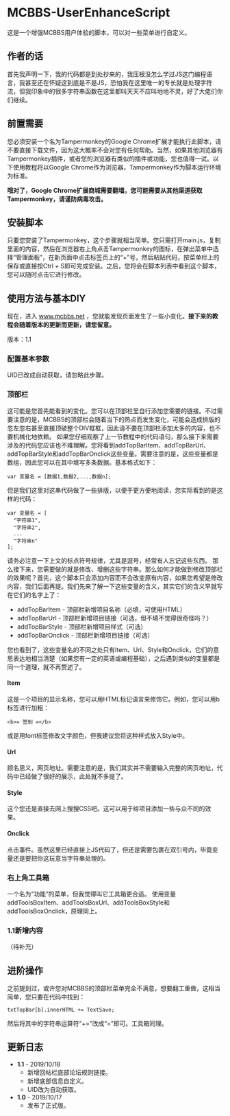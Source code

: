 # MCBBS-UserEnhanceScript
这是一个增强MCBBS用户体验的脚本，可以对一些菜单进行自定义。

## 作者的话
首先我声明一下，我的代码都是到处抄来的，我压根没怎么学过JS这门编程语言，我甚至还在怀疑这到底是不是JS，恐怕我在这里唯一的专长就是处理字符流，但我印象中的很多字符串函数在这里都叫天天不应叫地地不灵，好了大佬们你们继续。

## 前置需要
您必须安装一个名为Tampermonkey的Google Chrome扩展才能执行此脚本，请不要直接下载文件，因为这大概率不会对您有任何帮助。当然，如果其他浏览器有Tampermonkey插件，或者您的浏览器有类似的插件或功能，您也值得一试。以下使用教程将以Google Chrome作为浏览器，Tampermonkey作为脚本运行环境为标准。

**哦对了，Google Chrome扩展商城需要翻墙，您可能需要从其他渠道获取Tampermonkey，请谨防病毒攻击。**

## 安装脚本
只要您安装了Tampermonkey，这个步骤就相当简单。您只需打开main.js，复制里面的内容，然后在浏览器右上角点击Tampermonkey的图标，在弹出菜单中选择“管理面板”，在新页面中点击标签页上的“+”号，然后粘贴代码，按菜单栏上的保存或直接按Ctrl + S即可完成安装。之后，您将会在脚本列表中看到这个脚本，您可以随时点击它进行修改。

## 使用方法与基本DIY
现在，进入 www.mcbbs.net ，您就能发现页面发生了一些小变化。**接下来的教程会随着版本的更新而更新，请您留意。**

版本：1.1

### 配置基本参数
UID已改成自动获取，请忽略此步骤。

### 顶部栏
这可能是您首先能看到的变化。您可以在顶部栏里自行添加您需要的链接。不过需要注意的是，MCBBS的顶部栏会随着当下的热点而发生变化，可能会造成排版的忽左忽右甚至直接顶破整个DIV框框，因此请不要在顶部栏添加太多的内容，也不要机械化地依赖。
如果您仔细观察了上一节教程中的代码语句，那么接下来需要涉及的代码您应该也不难理解。您将看到addTopBarItem、addTopBarUrl、addTopBarStyle和addTopBarOnclick这些变量。需要注意的是，这些变量都是数组，因此您可以在其中填写多条数据。基本格式如下：
```
var 变量名 = [数据1,数据2,...,数据n];
```
但是我们这里对这串代码做了一些排版，以便于更方便地阅读，您实际看到的是这样的代码：
```
var 变量名 = [
  "字符串1",
  "字符串2",
  ...
  "字符串n"
];
```
请务必注意一下上文的标点符号规律，尤其是逗号，经常有人忘记这些东西。
那么接下来，您需要做的就是修改、增删这些字符串。那么如何才能做到修改顶部栏的效果呢？首先，这个脚本只会添加内容而不会改变原有内容，如果您希望是修改内容，我们后面再提。我们先来了解一下这些变量的含义，其实它们的含义早就写在它们的名字上了：
* addTopBarItem - 顶部栏新增项目名称（必填，可使用HTML）
* addTopBarUrl - 顶部栏新增项目链接（可选，但不填不觉得很奇怪吗？）
* addTopBarStyle - 顶部栏新增项目样式（可选）
* addTopBarOnclick - 顶部栏新增项目链接（可选）

您也看到了，这些变量名的不同之处只有Item、Url、Style和Onclick，它们的意思表达地相当清楚（如果您有一定的英语或编程基础），之后遇到类似的变量都是同一个道理，就不再赘述了。

#### Item
这是一个项目的显示名称，您可以用HTML标记语言来修饰它。例如，您可以用b标签进行加粗：
```
<b>= 签到 =</b>
```
或是用font标签修改文字颜色，但我建议您将这种样式放入Style中。

#### Url
顾名思义，网页地址。需要注意的是，我们其实并不需要输入完整的网页地址，代码中已经做了很好的展示，此处就不多提了。

#### Style
这个您还是直接去网上搜搜CSS吧。这可以用于给项目添加一些与众不同的效果。

#### Onclick
点击事件。虽然这里已经直接上JS代码了，但还是需要包裹在双引号内，毕竟变量还是要把你这玩意当字符串处理的。

### 右上角工具箱
一个名为“功能”的菜单，但我觉得叫它工具箱更合适。
使用变量addToolsBoxItem、addToolsBoxUrl、addToolsBoxStyle和addToolsBoxOnclick，原理同上。

### 1.1新增内容
（待补充）

## 进阶操作
之前提到过，或许您对MCBBS的顶部栏菜单完全不满意，想要翻工重做，这相当简单，您只要在代码中找到：
```
txtTopBar[b].innerHTML += TextSave;
```
然后将其中的字符串运算符“+=”改成“=”即可。工具箱同理。

## 更新日志
* **1.1** - 2019/10/18
  + 新增回帖栏底部论坛规则链接。
  + 新增底部信息自定义。
  + UID改为自动获取。
* **1.0** - 2019/10/17
  + 发布了正式版。
